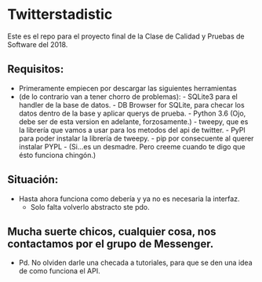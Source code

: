 # Twitterstadistic

Este es el repo para el proyecto final de la Clase de Calidad y Pruebas de Software del 2018.

## Requisitos:

* Primeramente empiecen por descargar las siguientes herramientas
*  (de lo contrario van a tener chorro de problemas):
        - SQLite3 para el handler de la base de datos.
        - DB Browser for SQLite, para checar los datos dentro de la base y aplicar querys de prueba.
        - Python 3.6 (Ojo, debe ser de esta version en adelante, forzosamente.)
        - tweepy, que es la librería que vamos a usar para los metodos del api de twitter.
        - PyPl para poder instalar la librería de tweepy.
        - pip por consecuente al querer instalar PYPL
        - (Si...es un desmadre. Pero creeme cuando te digo que ésto funciona chingón.)

## Situación:

* Hasta ahora funciona como debería y ya no es necesaria la interfaz.
  - Solo falta volverlo abstracto ste pdo.


## Mucha suerte chicos, cualquier cosa, nos contactamos por el grupo de Messenger.
 * Pd. No olviden darle una checada a tutoriales, para que se den una idea de como funciona el API.
